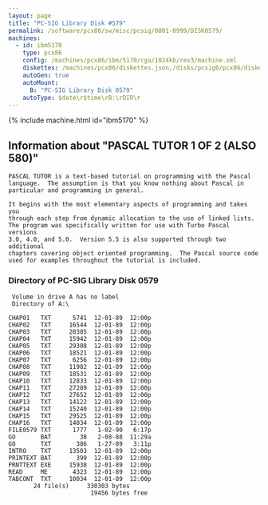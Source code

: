 ```yaml
---
layout: page
title: "PC-SIG Library Disk #579"
permalink: /software/pcx86/sw/misc/pcsig/0001-0999/DISK0579/
machines:
  - id: ibm5170
    type: pcx86
    config: /machines/pcx86/ibm/5170/cga/1024kb/rev3/machine.xml
    diskettes: /machines/pcx86/diskettes.json,/disks/pcsig0/pcx86/diskettes.json
    autoGen: true
    autoMount:
      B: "PC-SIG Library Disk 0579"
    autoType: $date\r$time\rB:\rDIR\r
---
```


{% include machine.html id="ibm5170" %}

## Information about "PASCAL TUTOR 1 OF 2 (ALSO 580)"

    PASCAL TUTOR is a text-based tutorial on programming with the Pascal
    language.  The assumption is that you know nothing about Pascal in
    particular and programming in general.
    
    It begins with the most elementary aspects of programming and takes you
    through each step from dynamic allocation to the use of linked lists.
    The program was specifically written for use with Turbo Pascal versions
    3.0, 4.0, and 5.0.  Version 5.5 is also supported through two additional
    chapters covering object oriented programming.  The Pascal source code
    used for examples throughout the tutorial is included.

### Directory of PC-SIG Library Disk 0579

     Volume in drive A has no label
     Directory of A:\

    CHAP01   TXT      5741  12-01-89  12:00p
    CHAP02   TXT     16544  12-01-89  12:00p
    CHAP03   TXT     20385  12-01-89  12:00p
    CHAP04   TXT     15942  12-01-89  12:00p
    CHAP05   TXT     29308  12-01-89  12:00p
    CHAP06   TXT     18521  12-01-89  12:00p
    CHAP07   TXT      6256  12-01-89  12:00p
    CHAP08   TXT     11982  12-01-89  12:00p
    CHAP09   TXT     18531  12-01-89  12:00p
    CHAP10   TXT     12833  12-01-89  12:00p
    CHAP11   TXT     27289  12-01-89  12:00p
    CHAP12   TXT     27652  12-01-89  12:00p
    CHAP13   TXT     14122  12-01-89  12:00p
    CHAP14   TXT     15240  12-01-89  12:00p
    CHAP15   TXT     29525  12-01-89  12:00p
    CHAP16   TXT     14034  12-01-89  12:00p
    FILE0579 TXT      1777   1-02-90   6:17p
    GO       BAT        38   2-08-88  11:29a
    GO       TXT       386   1-27-89   3:11p
    INTRO    TXT     13503  12-01-89  12:00p
    PRINTEXT BAT       399  12-01-89  12:00p
    PRNTTEXT EXE     15938  12-01-89  12:00p
    READ     ME       4323  12-01-89  12:00p
    TABCONT  TXT     10034  12-01-89  12:00p
           24 file(s)     330303 bytes
                           19456 bytes free
